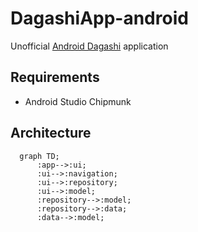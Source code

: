 # DagashiApp-android

Unofficial [Android Dagashi](https://androiddagashi.github.io/) application

## Requirements
- Android Studio Chipmunk


## Architecture

```mermaid
  graph TD;
      :app-->:ui;
      :ui-->:navigation;
      :ui-->:repository;
      :ui-->:model;
      :repository-->:model;
      :repository-->:data;
      :data-->:model;
```
